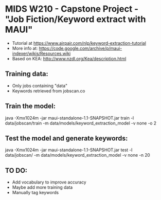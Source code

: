 # MIDS W210 - Capstone Project - "Job Fiction/Keyword extract with MAUI"

- Tutorial at https://www.airpair.com/nlp/keyword-extraction-tutorial
- More info at: https://code.google.com/archive/p/maui-indexer/wikis/Resources.wiki
- Based on KEA: http://www.nzdl.org/Kea/description.html

## Training data:
- Only jobs containing "data"
- Keywords retrieved from jobscan.co

## Train the model:
java -Xmx1024m -jar maui-standalone-1.1-SNAPSHOT.jar train -l data/jobscan/train -m data/models/keyword_extraction_model -v none -o 2


## Test the model and generate keywords:
java -Xmx1024m -jar maui-standalone-1.1-SNAPSHOT.jar test -l data/jobscan/ -m data/models/keyword_extraction_model -v none -n 20

## TO DO:
- Add vocabulary to improve accuracy
- Maybe add more training data
- Manually tag keywords

